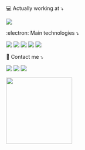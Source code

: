 <p align="left">
 💻 Actually working at ⤵️
</p>

<p align="left">
  <a href="https://www.fcamara.com.br">
    <img src="https://img.shields.io/badge/Fcamara%20-%23FC6027.svg?&style=for-the-badge" />
  </a>
</p>

<p align="left">
  :electron: Main technologies ⤵️ 
</p>

<p align="left">
  <!--TypeScript-->
  <img src="https://img.shields.io/badge/typescript%20-%2314354C.svg?&style=for-the-badge&logo=typescript&logoColor=white"/>
  <!--C#-->
  <img src="https://img.shields.io/badge/C%23%20-%2300599C.svg?&style=for-the-badge&logo=c-sharp&logoColor=white"/>
  <!--Node.js-->
  <img src="https://img.shields.io/badge/node.js%20-%2343853D.svg?&style=for-the-badge&logo=node.js&logoColor=white"/>
  <!--Express-->
  <img src="https://img.shields.io/badge/express%20-%2320232a.svg?&style=for-the-badge&logo=express&logoColor=%2361DAFB"/>
  <!--React-->
  <img src="https://img.shields.io/badge/react%20-%2320232a.svg?&style=for-the-badge&logo=react&logoColor=%2361DAFB"/>
</p>

<p align="left">
  💌 Contact me ⤵️
</p>

<p align="left">
  <a href="mailto:raphael.fleury9@gmail.com" alt="Gmail">
  <img src="https://img.shields.io/badge/-Gmail-FF0000?style=flat-square&labelColor=FF0000&logo=gmail&logoColor=white&link=LINK-DO-SEU-EMAIL" /></a>

  <a href="https://www.linkedin.com/in/raphael-fleury/" alt="Linkedin">
  <img src="https://img.shields.io/badge/-Linkedin-0e76a8?style=flat-square&logo=Linkedin&logoColor=white&link=LINK-DO-SEU-LINKEDIN" /></a>

  <a href="https://www.instagram.com/raphael.imp/" alt="Instagram">
  <img src="https://img.shields.io/badge/-Instagram-DF0174?style=flat-square&labelColor=DF0174&logo=instagram&logoColor=white&link=LINK-DO-SEU-INSTAGRAM"/></a>
</p>  

<p>
  <a href="https://github.com/raphael-fleury">
    <img 
         align="center" 
         height="180"
         src="https://github-readme-stats.vercel.app/api/top-langs/?username=raphael-fleury&layout=compact" 
    />
  </a>
</p>
